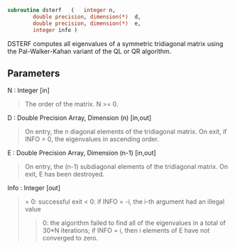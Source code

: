 ```fortran
subroutine dsterf	(	integer	n,
		double precision, dimension(*)	d,
		double precision, dimension(*)	e,
		integer	info )
```

 DSTERF computes all eigenvalues of a symmetric tridiagonal matrix
 using the Pal-Walker-Kahan variant of the QL or QR algorithm.

## Parameters
N : Integer [in]
> The order of the matrix.  N >= 0.

D : Double Precision Array, Dimension (n) [in,out]
> On entry, the n diagonal elements of the tridiagonal matrix.
> On exit, if INFO = 0, the eigenvalues in ascending order.

E : Double Precision Array, Dimension (n-1) [in,out]
> On entry, the (n-1) subdiagonal elements of the tridiagonal
> matrix.
> On exit, E has been destroyed.

Info : Integer [out]
> = 0:  successful exit
> < 0:  if INFO = -i, the i-th argument had an illegal value
> > 0:  the algorithm failed to find all of the eigenvalues in
> a total of 30*N iterations; if INFO = i, then i
> elements of E have not converged to zero.

